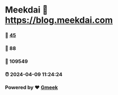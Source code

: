 # Meekdai :link: https://blog.meekdai.com 
### :page_facing_up: [45](https://blog.meekdai.com/tag.html) 
### :speech_balloon: 88 
### :hibiscus: 109549 
### :alarm_clock: 2024-04-09 11:24:24 
### Powered by :heart: [Gmeek](https://github.com/Meekdai/Gmeek)
